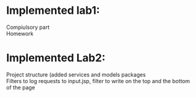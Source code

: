 
# Implemented lab1: <br>
Compiulsory part<br>
Homework

# Implemented Lab2:
Project structure (added services and models packages<br>
Filters to log requests to input.jsp, filter to write on the top and the bottom of the page


